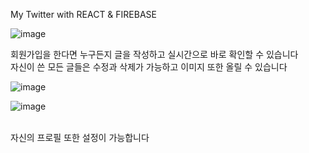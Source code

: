 My Twitter with REACT & FIREBASE

![image](https://user-images.githubusercontent.com/105213482/231604780-abeff88b-eb5d-4bd2-9366-6553ec891fee.png)


회원가입을 한다면 누구든지 글을 작성하고 실시간으로 바로 확인할 수 있습니다<br>
자신이 쓴 모든 글들은 수정과 삭제가 가능하고 이미지 또한 올릴 수 있습니다



![image](https://user-images.githubusercontent.com/105213482/231604960-b701a8fe-7402-4443-8fd2-b4c675ae5c90.png)

![image](https://user-images.githubusercontent.com/105213482/231604999-a2c06835-b795-416f-826b-afa2237dc1f8.png)

<br>
자신의 프로필 또한 설정이 가능합니다
